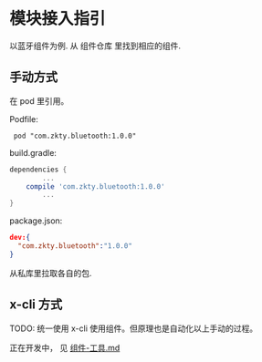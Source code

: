 # 模块接入指引

以蓝牙组件为例.
从 组件仓库 里找到相应的组件.

## 手动方式

在 pod 里引用。

Podfile:

```config
 pod "com.zkty.bluetooth:1.0.0"
```

build.gradle:

```build.gradle
dependencies {
		...
    compile 'com.zkty.bluetooth:1.0.0'
		...
}

```

package.json:

```json
dev:{
  "com.zkty.bluetooth":"1.0.0"
}
```

从私库里拉取各自的包.



## x-cli 方式

TODO: 统一使用 x-cli 使用组件。但原理也是自动化以上手动的过程。

正在开发中， 见  [组件-工具.md](组件-工具.md) 
